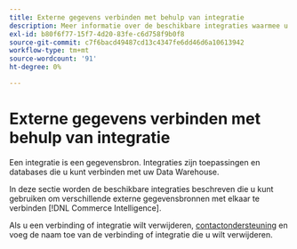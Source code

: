 ```yaml
---
title: Externe gegevens verbinden met behulp van integratie
description: Meer informatie over de beschikbare integraties waarmee u verschillende externe gegevensbronnen kunt verbinden [!DNL Commerce Intelligence].
exl-id: b80f6f77-15f7-4d20-83fe-c6d758f9b0f8
source-git-commit: c7f6bacd49487cd13c4347fe6dd46d6a10613942
workflow-type: tm+mt
source-wordcount: '91'
ht-degree: 0%

---
```


# Externe gegevens verbinden met behulp van integratie

Een integratie is een gegevensbron. Integraties zijn toepassingen en databases die u kunt verbinden met uw Data Warehouse.

In deze sectie worden de beschikbare integraties beschreven die u kunt gebruiken om verschillende externe gegevensbronnen met elkaar te verbinden [!DNL Commerce Intelligence].

Als u een verbinding of integratie wilt verwijderen, [contactondersteuning](https://experienceleague.adobe.com/docs/commerce-knowledge-base/kb/troubleshooting/miscellaneous/mbi-service-policies.html) en voeg de naam toe van de verbinding of integratie die u wilt verwijderen.
